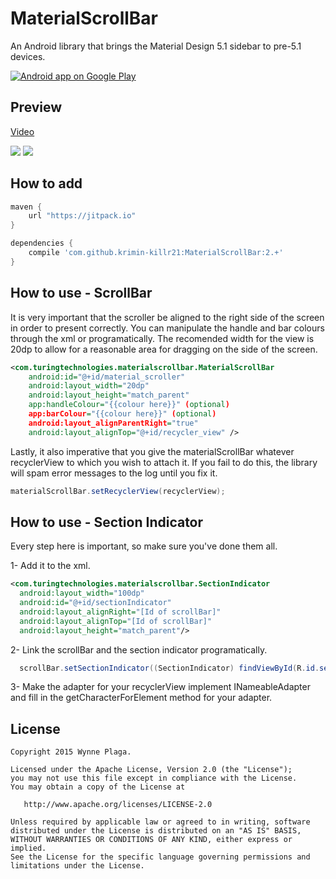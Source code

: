 # MaterialScrollBar
An Android library that brings the Material Design 5.1 sidebar to pre-5.1 devices.

<a href="https://play.google.com/store/apps/details?id=com.turingtechnologies.materialscrollbardemo">
  <img alt="Android app on Google Play" src="https://developer.android.com/images/brand/en_app_rgb_wo_45.png" />
</a>

Preview
-------

[Video](https://youtu.be/CmcPsJYuzME)

![](http://i.imgur.com/9rY0e8h.png)
![](http://i.imgur.com/8DNLqkn.png)

How to add
--------

```gradle
maven {
    url "https://jitpack.io"
}
```

```gradle
dependencies {
    compile 'com.github.krimin-killr21:MaterialScrollBar:2.+'
}
```

How to use - ScrollBar
--------
It is very important that the scroller be aligned to the right side of the screen in order to present correctly. You can manipulate the handle and bar colours through the xml or programatically. The recomended width for the view is 20dp to allow for a reasonable area for dragging on the side of the screen.

```xml
<com.turingtechnologies.materialscrollbar.MaterialScrollBar
    android:id="@+id/material_scroller"
    android:layout_width="20dp"
    android:layout_height="match_parent"
    app:handleColour="{{colour here}}" (optional)
    app:barColour="{{colour here}}" (optional)
    android:layout_alignParentRight="true"
    android:layout_alignTop="@+id/recycler_view" />
```

Lastly, it also imperative that you give the materialScrollBar whatever recyclerView to which you wish to attach it. If you fail to do this, the library will spam error messages to the log until you fix it.

```java
materialScrollBar.setRecyclerView(recyclerView);
```

How to use - Section Indicator
--------
Every step here is important, so make sure you've done them all.

1- Add it to the xml.

```xml
<com.turingtechnologies.materialscrollbar.SectionIndicator
  android:layout_width="100dp"
  android:id="@+id/sectionIndicator"
  android:layout_alignRight="[Id of scrollBar]"
  android:layout_alignTop="[Id of scrollBar]"
  android:layout_height="match_parent"/>
```
2- Link the scrollBar and the section indicator programatically.

```java
  scrollBar.setSectionIndicator((SectionIndicator) findViewById(R.id.sectionIndicator));
```

3- Make the adapter for your recyclerView implement INameableAdapter and fill in the getCharacterForElement method for your adapter.

License
--------

    Copyright 2015 Wynne Plaga.

    Licensed under the Apache License, Version 2.0 (the "License");
    you may not use this file except in compliance with the License.
    You may obtain a copy of the License at

       http://www.apache.org/licenses/LICENSE-2.0

    Unless required by applicable law or agreed to in writing, software
    distributed under the License is distributed on an "AS IS" BASIS,
    WITHOUT WARRANTIES OR CONDITIONS OF ANY KIND, either express or implied.
    See the License for the specific language governing permissions and
    limitations under the License.
